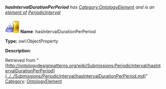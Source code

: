 ___hasIntervalDurationPerPeriod__ has [Category:OntologyElement](../../Category/OntologyElement.md "Category:OntologyElement") and is an [element of](../../Property/ElementOf.md "Property:ElementOf") [PeriodicInterval](../../Submissions/PeriodicInterval.md "Submissions:PeriodicInterval")_


  




[![ObjectProperty](../../images/thumb/c/c3/ObjectProperty.gif/45px-ObjectProperty.gif)](../../Image/ObjectProperty.gif.md "ObjectProperty")
__Name__: hasIntervalDurationPerPeriod 


__Type:__ owl:ObjectProperty 


__Description__: 





Retrieved from "[http://ontologydesignpatterns.org/wiki/Submissions:PeriodicInterval/hasIntervalDurationPerPeriod](../../Submissions/PeriodicInterval/hasIntervalDurationPerPeriod.md)"
 [Category](http://ontologydesignpatterns.org/wiki/Special:Categories "Special:Categories"): [OntologyElement](../../Category/OntologyElement.md "Category:OntologyElement")